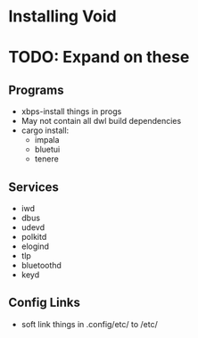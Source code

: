 # Installing Void
# TODO: Expand on these

## Programs
- xbps-install things in progs
- May not contain all dwl build dependencies
- cargo install:
    - impala
    - bluetui
    - tenere

## Services
- iwd
- dbus
- udevd
- polkitd
- elogind
- tlp
- bluetoothd
- keyd

## Config Links
- soft link things in .config/etc/ to /etc/
